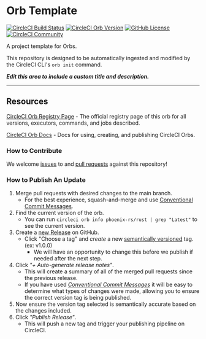 # Orb Template


[![CircleCI Build Status](https://circleci.com/gh/phoenix-rs/orb-rust.svg?style=shield "CircleCI Build Status")](https://circleci.com/gh/phoenix-rs/orb-rust) [![CircleCI Orb Version](https://badges.circleci.com/orbs/phoenix-rs/rust.svg)](https://circleci.com/orbs/registry/orb/phoenix-rs/rust) [![GitHub License](https://img.shields.io/badge/license-MIT-lightgrey.svg)](https://raw.githubusercontent.com/phoenix-rs/orb-rust/master/LICENSE) [![CircleCI Community](https://img.shields.io/badge/community-CircleCI%20Discuss-343434.svg)](https://discuss.circleci.com/c/ecosystem/orbs)



A project template for Orbs.

This repository is designed to be automatically ingested and modified by the CircleCI CLI's `orb init` command.

_**Edit this area to include a custom title and description.**_

---

## Resources

[CircleCI Orb Registry Page](https://circleci.com/orbs/registry/orb/phoenix-rs/rust) - The official registry page of this orb for all versions, executors, commands, and jobs described.

[CircleCI Orb Docs](https://circleci.com/docs/2.0/orb-intro/#section=configuration) - Docs for using, creating, and publishing CircleCI Orbs.

### How to Contribute

We welcome [issues](https://github.com/phoenix-rs/orb-rust/issues) to and [pull requests](https://github.com/phoenix-rs/orb-rust/pulls) against this repository!

### How to Publish An Update
1. Merge pull requests with desired changes to the main branch.
    - For the best experience, squash-and-merge and use [Conventional Commit Messages](https://conventionalcommits.org/).
2. Find the current version of the orb.
    - You can run `circleci orb info phoenix-rs/rust | grep "Latest"` to see the current version.
3. Create a [new Release](https://github.com/phoenix-rs/orb-rust/releases/new) on GitHub.
    - Click "Choose a tag" and _create_ a new [semantically versioned](http://semver.org/) tag. (ex: v1.0.0)
      - We will have an opportunity to change this before we publish if needed after the next step.
4.  Click _"+ Auto-generate release notes"_.
    - This will create a summary of all of the merged pull requests since the previous release.
    - If you have used _[Conventional Commit Messages](https://conventionalcommits.org/)_ it will be easy to determine what types of changes were made, allowing you to ensure the correct version tag is being published.
5. Now ensure the version tag selected is semantically accurate based on the changes included.
6. Click _"Publish Release"_.
    - This will push a new tag and trigger your publishing pipeline on CircleCI.